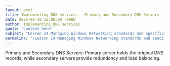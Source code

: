 ```yaml
---
layout: post
title: Implementing DNS services - Primary and Secondary DNS Servers
date: 2025-01-10 12:00:00 -0000
author: Implementing DNS services
quote: "content here"
subject: "Lesson 14 Managing Windows Networking standards and specifications"
permalink: "/Lesson 14 Managing Windows Networking standards and specifications/Implementing DNS services/Implementing DNS services - Primary and Secondary DNS Servers"
---
```


Primary and Secondary DNS Servers: Primary server holds the original DNS records, while secondary servers provide redundancy and load balancing.

